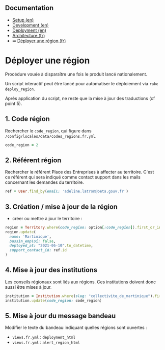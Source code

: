 ## Documentation

* [Setup (en)](01-setup.md)
* [Development (en)](02-development.md)
* [Deployment (en)](03-deployment.md)
* [Architecture (fr)](04-architecture.md)
* ➡ [Déployer une région (fr)](05-deployer-une-region.md)

# Déployer une région

Procédure vouée à disparaître une fois le produit lancé nationalement.

Un script interactif peut être lancé pour automatiser le déploiement via `rake deploy_region`.

Après application du script, ne reste que la mise à jour des traductions (cf point 5).

## 1. Code région

Rechercher le `code_region`, qui figure dans `/config/locales/data/codes_regions.fr.yml`.

```ruby
code_region = 2
```

## 2. Référent région

Rechercher le référent Place des Entreprises à affecter au territoire. C'est ce référent qui sera indiqué comme contact support dans les mails concernant les demandes du territoire.

```ruby
ref = User.find_by(email: 'adeline.latron@beta.gouv.fr')
```

## 3. Création / mise à jour de la région

- créer ou mettre à jour le territoire :

```ruby
region = Territory.where(code_region: option[:code_region]).first_or_initialize
region.update(
  name: 'Martinique',
  bassin_emploi: false,
  deployed_at: "2021-06-10".to_datetime,
  support_contact_id: ref.id
)
```

## 4. Mise à jour des institutions

Les conseils régionaux sont liés aux régions. Ces institutions doivent donc aussi être mises à jour.

```ruby
institution = Institution.where(slug: "collectivite_de_martinique").first_or_initialize
institution.update(code_region: code_region)
```

## 5. Mise à jour du message bandeau

Modifier le texte du bandeau indiquant quelles régions sont ouvertes :
- `views.fr.yml` : `deployment_html`
- `views.fr.yml` : `alert_region_html`






